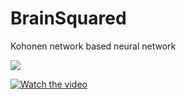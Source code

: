 # BrainSquared

Kohonen network based neural network

![](https://github.com/BelkinAndrey/BrainSquared/blob/main/Net_3.gif)

[![Watch the video](https://img.youtube.com/vi/D4SdCz4x_fE/maxresdefault.jpg)](https://youtu.be/D4SdCz4x_fE)

